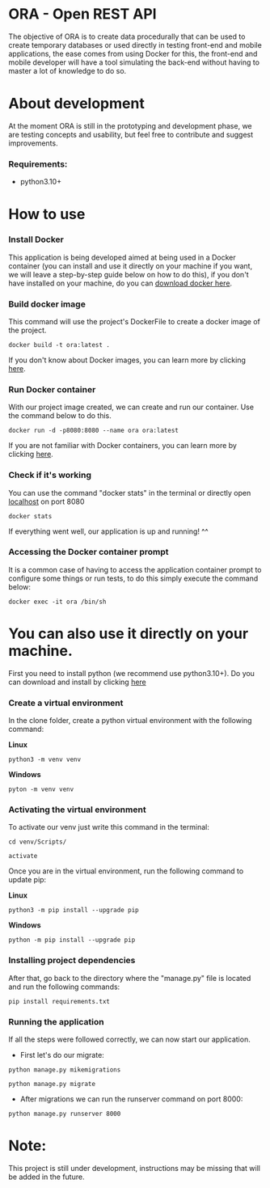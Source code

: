 # ORA - Open REST API
The objective of ORA is to create data procedurally that can be used to create temporary databases or used directly in testing front-end and mobile applications, the ease comes from using Docker for this, the front-end and mobile developer will have a tool simulating the back-end without having to master a lot of knowledge to do so.

# About development
At the moment ORA is still in the prototyping and development phase, we are testing concepts and usability, but feel free to contribute and suggest improvements.

### Requirements:
- python3.10+

# How to use

### Install Docker
This application is being developed aimed at being used in a Docker container (you can install and use it directly on your machine if you want, we will leave a step-by-step guide below on how to do this), if you don't have installed on your machine, do you can [download docker here](https://docs.docker.com/get-docker/).

### Build docker image
This command will use the project's DockerFile to create a docker image of the project.
```
docker build -t ora:latest .
```
If you don't know about Docker images, you can learn more by clicking [here](https://docs.docker.com/engine/reference/commandline/images/#description).

### Run Docker container
With our project image created, we can create and run our container. Use the command below to do this.
```
docker run -d -p8080:8080 --name ora ora:latest
```
If you are not familiar with Docker containers, you can learn more by clicking [here](https://www.docker.com/resources/what-container/).

### Check if it's working
You can use the command "docker stats" in the terminal or directly open [localhost](http://localhost:8080/) on port 8080
```
docker stats
```
If everything went well, our application is up and running! ^^

### Accessing the Docker container prompt
It is a common case of having to access the application container prompt to configure some things or run tests, to do this simply execute the command below:
```
docker exec -it ora /bin/sh
```

# You can also use it directly on your machine. 
First you need to install python (we recommend use python3.10+). Do you can download and install by clicking [here](https://www.python.org/downloads/)

### Create a virtual environment
In the clone folder, create a python virtual environment with the following command:

**Linux**
```
python3 -m venv venv
```
**Windows**
```
pyton -m venv venv
```
### Activating the virtual environment
To activate our venv just write this command in the terminal:
```
cd venv/Scripts/
```
```
activate
```

Once you are in the virtual environment, run the following command to update pip:

**Linux**
```
python3 -m pip install --upgrade pip
```
**Windows**
```
python -m pip install --upgrade pip
```

### Installing project dependencies
After that, go back to the directory where the "manage.py" file is located and run the following commands:
```
pip install requirements.txt
```
### Running the application
If all the steps were followed correctly, we can now start our application.

- First let's do our migrate:
```
python manage.py mikemigrations
```
```
python manage.py migrate
```
- After migrations we can run the runserver command on port 8000:
```
python manage.py runserver 8000
```

# Note:
This project is still under development, instructions may be missing that will be added in the future.


